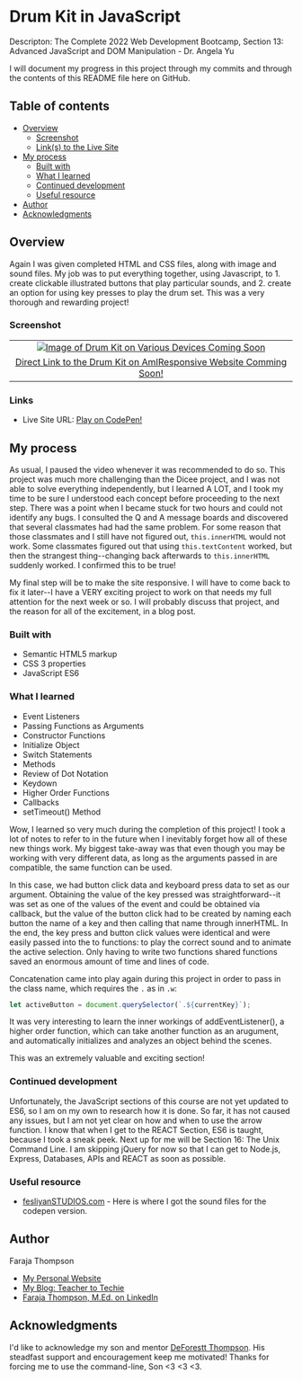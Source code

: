 # Drum Kit in JavaScript

Descripton: The Complete 2022 Web Development Bootcamp, Section 13: Advanced JavaScript and DOM Manipulation - Dr. Angela Yu

I will document my progress in this project through my commits and through the contents of this README file here on GitHub. 

## Table of contents

- [Overview](#overview)
  - [Screenshot](#screenshot)
  - [Link(s) to the Live Site](#links)
- [My process](#my-process)
  - [Built with](#built-with)
  - [What I learned](#what-i-learned)
  - [Continued development](#continued-development)
  - [Useful resource](#useful-resource)
- [Author](#author)
- [Acknowledgments](#acknowledgments)

## Overview

Again I was given completed HTML and CSS files, along with image and sound files.  My job was to put everything together, using Javascript, to 1. create clickable illustrated buttons that play particular sounds, and 2. create an option for using key presses to play the drum set. This was a very thorough and rewarding project!

### Screenshot

|    | 
|:--:|
| [![Image of Drum Kit on Various Devices Coming Soon](link-to-slides.png)]() |
| [Direct Link to the Drum Kit on AmIResponsive Website Comming Soon!]()|


### Links

- Live Site URL: [Play on CodePen!](https://codepen.io/faraja17/full/zYRmXLr)

## My process

As usual, I paused the video whenever it was recommended to do so. This project was much more challenging than the Dicee project, and I was not able to solve everything independently, but I learned A LOT, and I took my time to be sure I understood each concept before proceeding to the next step. There was a point when I became stuck for two hours and could not identify any bugs. I consulted the Q and A message boards and discovered that several classmates had had the same problem. For some reason that those classmates and I still have not figured out, `this.innerHTML` would not work. Some classmates figured out that using `this.textContent` worked, but then the strangest thing--changing back afterwards to `this.innerHTML` suddenly worked. I confirmed this to be true!

My final step will be to make the site responsive. I will have to come back to fix it later--I have a VERY exciting project to work on that needs my full attention for the next week or so. I will probably discuss that project, and the reason for all of the excitement, in a blog post.


### Built with

- Semantic HTML5 markup
- CSS 3 properties
- JavaScript ES6

### What I learned

- Event Listeners
- Passing Functions as Arguments
- Constructor Functions
- Initialize Object
- Switch Statements
- Methods
- Review of Dot Notation
- Keydown
- Higher Order Functions
- Callbacks
- setTimeout() Method

Wow, I learned so very much during the completion of this project! I took a lot of notes to refer to in the future when I inevitably forget how all of these new things work. My biggest take-away was that even though you may be working with very different data, as long as the arguments passed in are compatible, the same function can be used.  

In this case, we had button click data and keyboard press data to set as our argument. Obtaining the value of the key pressed was straightforward--it was set as one of the values of the event and could be obtained via callback, but the value of the button click had to be created by naming each button the name of a key and then calling that name through innerHTML. In the end, the key press and button click values were identical and were easily passed into the to functions: to play the correct sound and to animate the active selection.  Only having to write two functions shared functions saved an enormous amount of time and lines of code.

Concatenation came into play again during this project in order to pass in the class name, which requires the `.` as in `.w`:

```js
let activeButton = document.querySelector(`.${currentKey}`);
```

It was very interesting to learn the inner workings of addEventListener(), a higher order function, which can take another function as an arugument, and automatically initializes and analyzes an object behind the scenes.

This was an extremely valuable and exciting section!

### Continued development

Unfortunately, the JavaScript sections of this course are not yet updated to ES6, so I am on my own to research how it is done. So far, it has not caused any issues, but I am not yet clear on how and when to use the arrow function. I know that when I get to the REACT Section, ES6 is taught, because I took a sneak peek. Next up for me will be Section 16: The Unix Command Line.  I am skipping jQuery for now so that I can get to Node.js, Express, Databases, APIs and REACT as soon as possible.

### Useful resource

- [fesliyanSTUDIOS.com](https://www.fesliyanstudios.com/royalty-free-sound-effects-download/tom-tom-drums-275) - Here is where I got the sound files for the codepen version.

## Author

Faraja Thompson

- [My Personal Website](https://faraja17.github.io/my-website/)
- [My Blog: Teacher to Techie](https://faraja17.github.io/)
- [Faraja Thompson, M.Ed. on LinkedIn](https://www.linkedin.com/in/faraja-thompson-m-ed-70885b8/)

## Acknowledgments

I'd like to acknowledge my son and mentor [DeForestt Thompson](https://github.com/DeForestt).  His steadfast support and encouragement keep me motivated!  Thanks for forcing me to use the command-line, Son <3 <3 <3.
